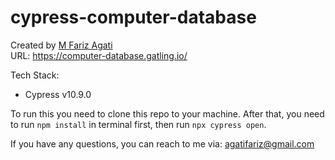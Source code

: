 # cypress-computer-database
Created by <a href="https://bit.ly/inFarizAgati">M Fariz Agati</a><br>
URL: https://computer-database.gatling.io/

Tech Stack:
- Cypress v10.9.0

To run this you need to clone this repo to your machine. After that, you need to run `npm install` in terminal first, then run `npx cypress open`.

If you have any questions, you can reach to me via: agatifariz@gmail.com
